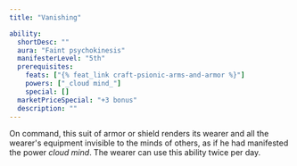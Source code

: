```yaml
---
title: "Vanishing"

ability:
  shortDesc: ""
  aura: "Faint psychokinesis"
  manifesterLevel: "5th"
  prerequisites:
    feats: ["{% feat_link craft-psionic-arms-and-armor %}"]
    powers: ["_cloud mind_"]
    special: []
  marketPriceSpecial: "+3 bonus"
  description: ""
---
```

On command, this suit of armor or shield renders its wearer and all the wearer's equipment invisible to the minds of others, as if he had manifested the power _cloud mind_. The wearer can use this ability twice per day.


